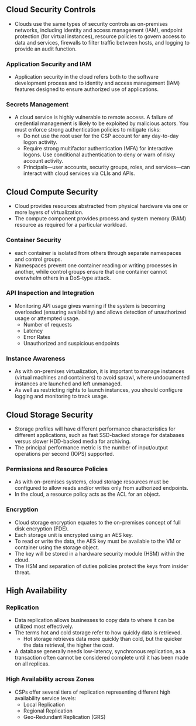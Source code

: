 ## Cloud Security Controls
 
 - Clouds use the same types of security controls as on-premises networks, including identity and access management (IAM), endpoint protection (for virtual instances), resource policies to govern access to data and services, firewalls to filter traffic between hosts, and logging to provide an audit function.


### Application Security and IAM

 -  Application security in the cloud refers both to the software development process and to identity and access management (IAM) features designed to ensure authorized use of applications.

### Secrets Management

 - A cloud service is highly vulnerable to remote access. A failure of credential management is likely to be exploited by malicious actors. You must enforce strong authentication policies to mitigate risks:
   - Do not use the root user for the CSP account for any day-to-day logon activity.
   - Require strong multifactor authentication (MFA) for interactive logons. Use conditional authentication to deny or warn of risky account activity.
   - Principals—user accounts, security groups, roles, and services—can interact with cloud services via CLIs and APIs.

## Cloud Compute Security

 - Cloud provides resources abstracted from physical hardware via one or more layers of virtualization. 
 - The compute component provides process and system memory (RAM) resource as required for a particular workload. 

### Container Security

 - each container is isolated from others through separate namespaces and control groups.
 - Namespaces prevent one container reading or writing processes in another, while control groups ensure that one container cannot overwhelm others in a DoS-type attack.

### API Inspection and Integration

 - Monitoring API usage gives warning if the system is becoming overloaded (ensuring availability) and allows detection of unauthorized usage or attempted usage.
   - Number of requests
   - Latency
   - Error Rates
   - Unauthorized and suspicious endpoints

### Instance Awareness

 - As with on-premises virtualization, it is important to manage instances (virtual machines and containers) to avoid sprawl, where undocumented instances are launched and left unmanaged. 
 - As well as restricting rights to launch instances, you should configure logging and monitoring to track usage.

## Cloud Storage Security

 - Storage profiles will have different performance characteristics for different applications, such as fast SSD-backed storage for databases versus slower HDD-backed media for archiving. 
 - The principal performance metric is the number of input/output operations per second (IOPS) supported.

### Permissions and Resource Policies

 - As with on-premises systems, cloud storage resources must be configured to allow reads and/or writes only from authorized endpoints. 
 - In the cloud, a resource policy acts as the ACL for an object.

### Encryption 

 -  Cloud storage encryption equates to the on-premises concept of full disk encryption (FDE). 
 -  Each storage unit is encrypted using an AES key. 
 -  To read or write the data, the AES key must be available to the VM or container using the storage object. 
 -  The key will be stored in a hardware security module (HSM) within the cloud. 
 -  The HSM and separation of duties policies protect the keys from insider threat.

## High Availability

### Replication

 - Data replication allows businesses to copy data to where it can be utilized most effectively.
 - The terms hot and cold storage refer to how quickly data is retrieved. 
   - Hot storage retrieves data more quickly than cold, but the quicker the data retrieval, the higher the cost. 
 - A database generally needs low-latency, synchronous replication, as a transaction often cannot be considered complete until it has been made on all replicas. 

### High Availability across Zones

 - CSPs offer several tiers of replication representing different high availability service levels:
   - Local Replication
   - Regional Replication
   - Geo-Redundant Replication (GRS)
